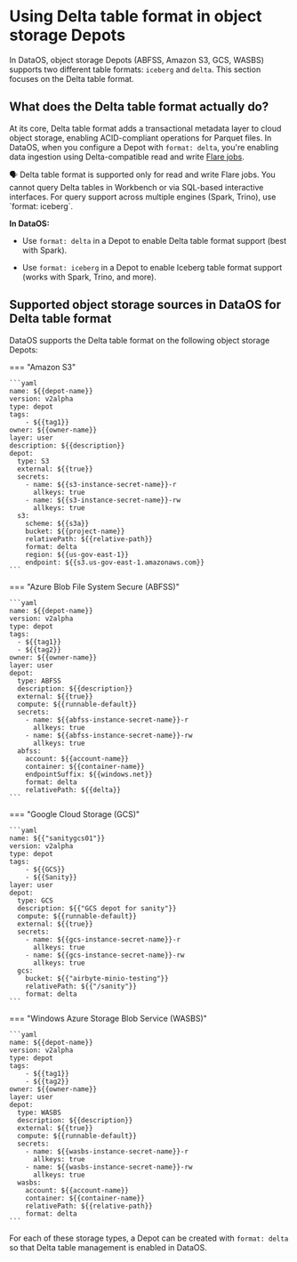 # Using Delta table format in object storage Depots

In DataOS, object storage Depots (ABFSS, Amazon S3, GCS, WASBS) supports two different table formats: `iceberg` and `delta`.  This section focuses on the Delta table format.

## What does the Delta table format actually do?

At its core, Delta table format adds a transactional metadata layer to cloud object storage, enabling ACID-compliant operations for Parquet files. In DataOS, when you configure a Depot with `format: delta`, you're enabling data ingestion using Delta-compatible read and write [Flare jobs](/resources/stacks/flare/).

<aside class="callout">
🗣️ Delta table format is supported only for read and write Flare jobs.
You cannot query Delta tables in Workbench or via SQL-based interactive interfaces.
For query support across multiple engines (Spark, Trino), use `format: iceberg`.
</aside>

**In DataOS:**

- Use `format: delta` in a Depot to enable Delta table format support (best with Spark).

- Use `format: iceberg` in a Depot to enable Iceberg table format support (works with Spark, Trino, and more).


## Supported object storage sources in DataOS for Delta table format

DataOS supports the Delta table format on the following object storage Depots:

=== "Amazon S3"

    ```yaml
    name: ${{depot-name}}
    version: v2alpha
    type: depot
    tags:
        - ${{tag1}}
    owner: ${{owner-name}}
    layer: user
    description: ${{description}}
    depot:
      type: S3
      external: ${{true}}
      secrets:
        - name: ${{s3-instance-secret-name}}-r
          allkeys: true
        - name: ${{s3-instance-secret-name}}-rw
          allkeys: true
      s3:
        scheme: ${{s3a}}
        bucket: ${{project-name}}
        relativePath: ${{relative-path}}
        format: delta
        region: ${{us-gov-east-1}}
        endpoint: ${{s3.us-gov-east-1.amazonaws.com}}
    ```

=== "Azure Blob File System Secure (ABFSS)"

    ```yaml
    name: ${{depot-name}}
    version: v2alpha
    type: depot
    tags:
      - ${{tag1}}
      - ${{tag2}}
    owner: ${{owner-name}}
    layer: user
    depot:
      type: ABFSS
      description: ${{description}}
      external: ${{true}}
      compute: ${{runnable-default}}
      secrets:
        - name: ${{abfss-instance-secret-name}}-r
          allkeys: true
        - name: ${{abfss-instance-secret-name}}-rw
          allkeys: true
      abfss:
        account: ${{account-name}}
        container: ${{container-name}}
        endpointSuffix: ${{windows.net}}
        format: delta
        relativePath: ${{delta}}
    ```

=== "Google Cloud Storage (GCS)"

    ```yaml
    name: ${{"sanitygcs01"}}
    version: v2alpha
    type: depot
    tags:
        - ${{GCS}}
        - ${{Sanity}}
    layer: user
    depot:
      type: GCS
      description: ${{"GCS depot for sanity"}}
      compute: ${{runnable-default}}
      external: ${{true}}
      secrets:
        - name: ${{gcs-instance-secret-name}}-r
          allkeys: true
        - name: ${{gcs-instance-secret-name}}-rw
          allkeys: true
      gcs:
        bucket: ${{"airbyte-minio-testing"}}
        relativePath: ${{"/sanity"}}
        format: delta
    ```

=== "Windows Azure Storage Blob Service (WASBS)"

    ```yaml
    name: ${{depot-name}}
    version: v2alpha
    type: depot
    tags:
        - ${{tag1}}
        - ${{tag2}}
    owner: ${{owner-name}}
    layer: user
    depot:
      type: WASBS
      description: ${{description}}
      external: ${{true}}
      compute: ${{runnable-default}}
      secrets:
        - name: ${{wasbs-instance-secret-name}}-r
          allkeys: true
        - name: ${{wasbs-instance-secret-name}}-rw
          allkeys: true
      wasbs:
        account: ${{account-name}}
        container: ${{container-name}}
        relativePath: ${{relative-path}}
        format: delta
    ```

For each of these storage types, a Depot can be created with `format: delta` so that Delta table management is enabled in DataOS.